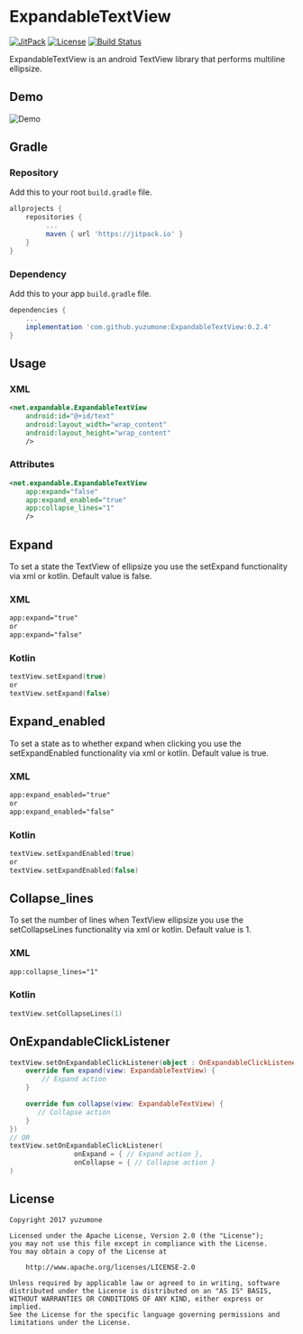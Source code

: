# ExpandableTextView
[![JitPack](https://img.shields.io/badge/jitpack-0.2.4-brightgreen.svg)](https://jitpack.io/#yuzumone/ExpandableTextView/)
[![License](https://img.shields.io/badge/license-Apache%202-blue.svg)](https://www.apache.org/licenses/LICENSE-2.0.html)
[![Build Status](https://travis-ci.org/yuzumone/ExpandableTextView.svg?branch=master)](https://travis-ci.org/yuzumone/ExpandableTextView)

ExpandableTextView is an android TextView library that performs multiline ellipsize.

## Demo
![Demo](./demo.gif)

## Gradle
### Repository
Add this to your root `build.gradle` file.
```gradle
allprojects {
    repositories {
         ...
         maven { url 'https://jitpack.io' }
    }
}
```

### Dependency
Add this to your app `build.gradle` file.
```gradle
dependencies {
    ...
    implementation 'com.github.yuzumone:ExpandableTextView:0.2.4'
}
```

## Usage
### XML
```xml
<net.expandable.ExpandableTextView
    android:id="@+id/text"
    android:layout_width="wrap_content"
    android:layout_height="wrap_content"
    />
```

### Attributes
```xml
<net.expandable.ExpandableTextView
    app:expand="false"
    app:expand_enabled="true"
    app:collapse_lines="1"
    />
```

## Expand
To set a state the TextView of ellipsize you use the setExpand functionality via xml or kotlin. Default value is false.

### XML
```xml
app:expand="true"
or
app:expand="false"
```

### Kotlin
```kotlin
textView.setExpand(true)
or
textView.setExpand(false)
```

## Expand_enabled
To set a state as to whether expand when clicking you use the setExpandEnabled functionality via xml or kotlin. Default value is true.

### XML
```xml
app:expand_enabled="true"
or
app:expand_enabled="false"
```

### Kotlin
```kotlin
textView.setExpandEnabled(true)
or
textView.setExpandEnabled(false)
```

## Collapse_lines
To set the number of lines when TextView ellipsize you use the setCollapseLines functionality via xml or kotlin. Default value is 1.

### XML
```xml
app:collapse_lines="1"
```

### Kotlin
```kotlin
textView.setCollapseLines(1)
```

## OnExpandableClickListener

```kotlin
textView.setOnExpandableClickListener(object : OnExpandableClickListener {
    override fun expand(view: ExpandableTextView) {
        // Expand action
    }

    override fun collapse(view: ExpandableTextView) {
       // Collapse action
    }
})
// OR
textView.setOnExpandableClickListener(
                onExpand = { // Expand action },
                onCollapse = { // Collapse action }
)
```

## License
```
Copyright 2017 yuzumone

Licensed under the Apache License, Version 2.0 (the "License");
you may not use this file except in compliance with the License.
You may obtain a copy of the License at

    http://www.apache.org/licenses/LICENSE-2.0

Unless required by applicable law or agreed to in writing, software
distributed under the License is distributed on an "AS IS" BASIS,
WITHOUT WARRANTIES OR CONDITIONS OF ANY KIND, either express or implied.
See the License for the specific language governing permissions and
limitations under the License.
```
